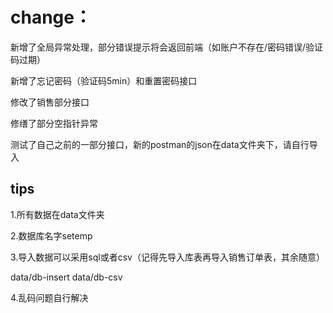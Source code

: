 # change：

新增了全局异常处理，部分错误提示将会返回前端（如账户不存在/密码错误/验证码过期）

新增了忘记密码（验证码5min）和重置密码接口

修改了销售部分接口

修缮了部分空指针异常

测试了自己之前的一部分接口，新的postman的json在data文件夹下，请自行导入



## tips

1.所有数据在data文件夹

2.数据库名字setemp

3.导入数据可以采用sql或者csv（记得先导入库表再导入销售订单表，其余随意）

data/db-insert  data/db-csv

4.乱码问题自行解决






